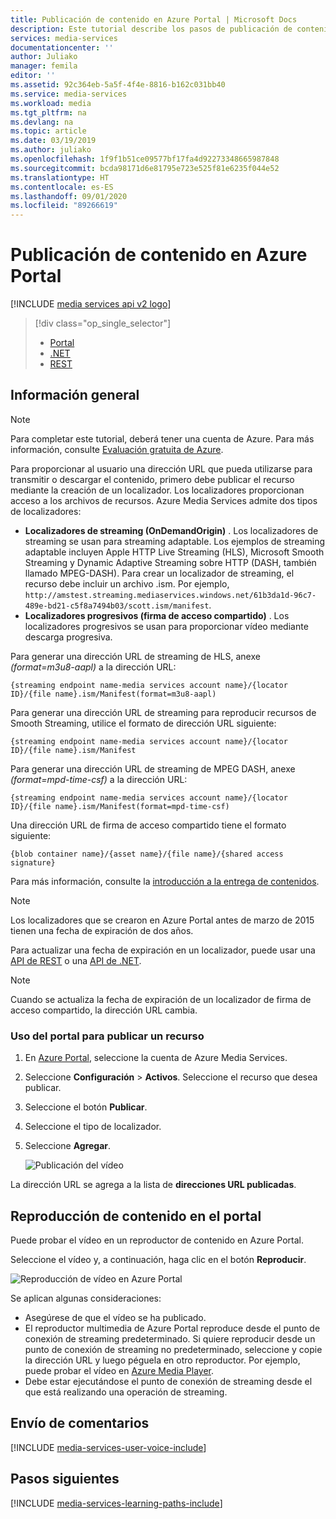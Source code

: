 ```yaml
---
title: Publicación de contenido en Azure Portal | Microsoft Docs
description: Este tutorial describe los pasos de publicación de contenido en Azure Portal.
services: media-services
documentationcenter: ''
author: Juliako
manager: femila
editor: ''
ms.assetid: 92c364eb-5a5f-4f4e-8816-b162c031bb40
ms.service: media-services
ms.workload: media
ms.tgt_pltfrm: na
ms.devlang: na
ms.topic: article
ms.date: 03/19/2019
ms.author: juliako
ms.openlocfilehash: 1f9f1b51ce09577bf17fa4d92273348665987848
ms.sourcegitcommit: bcda98171d6e81795e723e525f81e6235f044e52
ms.translationtype: HT
ms.contentlocale: es-ES
ms.lasthandoff: 09/01/2020
ms.locfileid: "89266619"
---
```

# <a name="publish-content-in-the-azure-portal"></a>Publicación de contenido en Azure Portal

[!INCLUDE [media services api v2 logo](./includes/v2-hr.md)]

> [!div class="op_single_selector"]
> * [Portal](media-services-portal-publish.md)
> * [.NET](media-services-deliver-streaming-content.md)
> * [REST](media-services-rest-deliver-streaming-content.md)
> 
> 

## <a name="overview"></a>Información general
> [!NOTE]
> Para completar este tutorial, deberá tener una cuenta de Azure. Para más información, consulte [Evaluación gratuita de Azure](https://azure.microsoft.com/pricing/free-trial/). 
> 
> 

Para proporcionar al usuario una dirección URL que pueda utilizarse para transmitir o descargar el contenido, primero debe publicar el recurso mediante la creación de un localizador. Los localizadores proporcionan acceso a los archivos de recursos. Azure Media Services admite dos tipos de localizadores: 

* **Localizadores de streaming (OnDemandOrigin)** . Los localizadores de streaming se usan para streaming adaptable. Los ejemplos de streaming adaptable incluyen Apple HTTP Live Streaming (HLS), Microsoft Smooth Streaming y Dynamic Adaptive Streaming sobre HTTP (DASH, también llamado MPEG-DASH). Para crear un localizador de streaming, el recurso debe incluir un archivo .ism. Por ejemplo, `http://amstest.streaming.mediaservices.windows.net/61b3da1d-96c7-489e-bd21-c5f8a7494b03/scott.ism/manifest`.
* **Localizadores progresivos (firma de acceso compartido)** . Los localizadores progresivos se usan para proporcionar vídeo mediante descarga progresiva.

Para generar una dirección URL de streaming de HLS, anexe *(format=m3u8-aapl)* a la dirección URL:

`{streaming endpoint name-media services account name}/{locator ID}/{file name}.ism/Manifest(format=m3u8-aapl)`

Para generar una dirección URL de streaming para reproducir recursos de Smooth Streaming, utilice el formato de dirección URL siguiente:

`{streaming endpoint name-media services account name}/{locator ID}/{file name}.ism/Manifest`

Para generar una dirección URL de streaming de MPEG DASH, anexe *(format=mpd-time-csf)* a la dirección URL:

`{streaming endpoint name-media services account name}/{locator ID}/{file name}.ism/Manifest(format=mpd-time-csf)`

Una dirección URL de firma de acceso compartido tiene el formato siguiente:

`{blob container name}/{asset name}/{file name}/{shared access signature}`

Para más información, consulte la [introducción a la entrega de contenidos](media-services-deliver-content-overview.md).

> [!NOTE]
> Los localizadores que se crearon en Azure Portal antes de marzo de 2015 tienen una fecha de expiración de dos años.  
> 
> 

Para actualizar una fecha de expiración en un localizador, puede usar una [API de REST](/rest/api/media/operations/locator#update_a_locator) o una [API de .NET](https://go.microsoft.com/fwlink/?LinkID=533259). 

> [!NOTE]
> Cuando se actualiza la fecha de expiración de un localizador de firma de acceso compartido, la dirección URL cambia.

### <a name="to-use-the-portal-to-publish-an-asset"></a>Uso del portal para publicar un recurso
1. En [Azure Portal](https://portal.azure.com/), seleccione la cuenta de Azure Media Services.
2. Seleccione **Configuración** > **Activos**. Seleccione el recurso que desea publicar.
3. Seleccione el botón **Publicar**.
4. Seleccione el tipo de localizador.
5. Seleccione **Agregar**.
   
    ![Publicación del vídeo](./media/media-services-portal-vod-get-started/media-services-publish1.png)

La dirección URL se agrega a la lista de **direcciones URL publicadas**.

## <a name="play-content-in-the-portal"></a>Reproducción de contenido en el portal
Puede probar el vídeo en un reproductor de contenido en Azure Portal.

Seleccione el vídeo y, a continuación, haga clic en el botón **Reproducir**.

![Reproducción de vídeo en Azure Portal](./media/media-services-portal-vod-get-started/media-services-play.png)

Se aplican algunas consideraciones:

* Asegúrese de que el vídeo se ha publicado.
* El reproductor multimedia de Azure Portal reproduce desde el punto de conexión de streaming predeterminado. Si quiere reproducir desde un punto de conexión de streaming no predeterminado, seleccione y copie la dirección URL y luego péguela en otro reproductor. Por ejemplo, puede probar el vídeo en [Azure Media Player](https://aka.ms/azuremediaplayer).
* Debe estar ejecutándose el punto de conexión de streaming desde el que está realizando una operación de streaming.  

## <a name="provide-feedback"></a>Envío de comentarios
[!INCLUDE [media-services-user-voice-include](../../../includes/media-services-user-voice-include.md)]

## <a name="next-steps"></a>Pasos siguientes
[!INCLUDE [media-services-learning-paths-include](../../../includes/media-services-learning-paths-include.md)]
